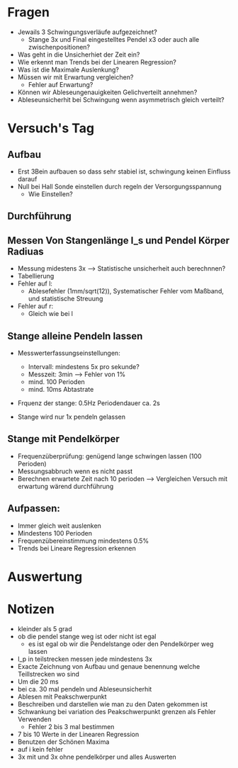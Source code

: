# Fragen
- Jewails 3 Schwingungsverläufe aufgezeichnet?
    - Stange 3x und Final eingestelltes Pendel x3 oder auch alle zwischenpositionen?
- Was geht in die Unsicherhiet der Zeit ein?
- Wie erkennt man Trends bei der Linearen Regression?
- Was ist die Maximale Auslenkung?
- Müssen wir mit Erwartung vergleichen?
    - Fehler auf Erwartung?
- Können wir Ableseungenauigkeiten Gelichverteilt annehmen?
- Ableseunsicherhit bei Schwingung wenn asymmetrisch gleich verteilt?

# Versuch's Tag

## Aufbau
- Erst 3Bein aufbauen so dass sehr stabiel ist, schwingung keinen Einfluss darauf
- Null bei Hall Sonde einstellen durch regeln der Versorgungsspannung
    - Wie Einstellen?

## Durchführung

## Messen Von Stangenlänge l_s und Pendel Körper Radiuas
- Messung midestens 3x --> Statistische unsicherheit auch berechnnen?
- Tabellierung
- Fehler auf l:
    - Ablesefehler (1mm/sqrt(12)), Systematischer Fehler vom Maßband, und statistische Streuung
- Fehler auf r:
    - Gleich wie bei l


## Stange alleine Pendeln lassen
- Messwerterfassungseinstellungen:
    - Intervall: mindestens 5x pro sekunde?
    - Messzeit: 3min --> Fehler von 1%
    - mind. 100 Perioden
    - mind. 10ms Abtastrate
- Frquenz der stange: 0.5Hz Periodendauer ca. 2s

- Stange wird nur 1x pendeln gelassen

## Stange mit Pendelkörper
- Frequenzüberprüfung: genügend lange schwingen lassen (100 Perioden)
- Messungsabbruch wenn es nicht passt
- Berechnen erwartete Zeit nach 10 perioden --> Vergleichen Versuch mit erwartung wärend durchführung

## Aufpassen:
- Immer gleich weit auslenken
- Mindestens 100 Perioden
- Frequenzübereinstimmung mindestens 0.5%
- Trends bei Lineare Regression erkennen

# Auswertung

# Notizen
- kleinder als 5 grad
- ob die pendel stange weg ist oder nicht ist egal
    - es ist egal ob wir die Pendelstange oder den Pendelkörper weg lassen
- l_p in teilstrecken messen jede mindestens 3x
- Exacte Zeichnung von Aufbau und genaue benennung welche Teillstrecken wo sind
- Um die 20 ms
- bei ca. 30 mal pendeln und Ableseunsicherhit
- Ablesen mit Peakschwerpunkt
- Beschreiben und darstellen wie man zu den Daten gekommen ist
- Schwankung bei variation des Peakschwerpunkt grenzen als Fehler Verwenden
    - Fehler 2 bis 3 mal bestimmen
- 7 bis 10 Werte in der Linearen Regression
- Benutzen der Schönen Maxima
- auf i kein fehler
- 3x mit und 3x ohne pendelkörper und alles Auswerten

